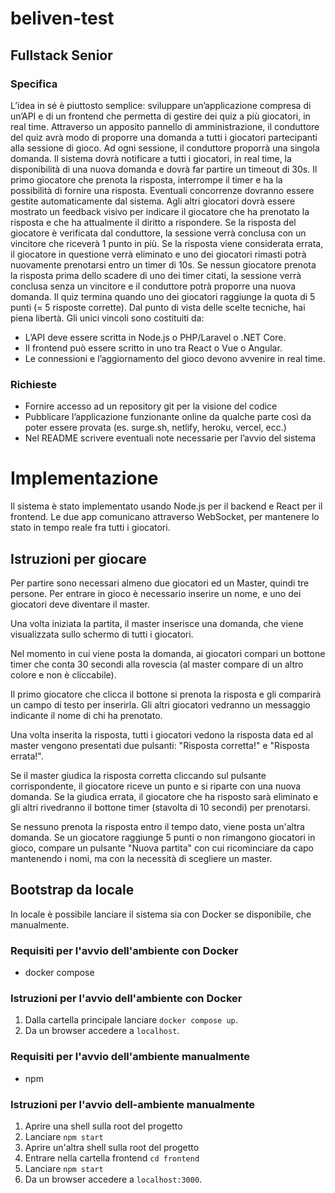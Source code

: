 # beliven-test

## Fullstack Senior

### Specifica
L’idea in sé è piuttosto semplice: sviluppare un’applicazione compresa di un’API e di un
frontend che permetta di gestire dei quiz a più giocatori, in real time.
Attraverso un apposito pannello di amministrazione, il conduttore del quiz avrà modo di
proporre una domanda a tutti i giocatori partecipanti alla sessione di gioco. Ad ogni
sessione, il conduttore proporrà una singola domanda. Il sistema dovrà notificare a tutti i
giocatori, in real time, la disponibilità di una nuova domanda e dovrà far partire un timeout di
30s.
Il primo giocatore che prenota la risposta, interrompe il timer e ha la possibilità di fornire una
risposta. Eventuali concorrenze dovranno essere gestite automaticamente dal sistema.
Agli altri giocatori dovrà essere mostrato un feedback visivo per indicare il giocatore che ha
prenotato la risposta e che ha attualmente il diritto a rispondere.
Se la risposta del giocatore è verificata dal conduttore, la sessione verrà conclusa con un
vincitore che riceverà 1 punto in più.
Se la risposta viene considerata errata, il giocatore in questione verrà eliminato e uno dei
giocatori rimasti potrà nuovamente prenotarsi entro un timer di 10s.
Se nessun giocatore prenota la risposta prima dello scadere di uno dei timer citati, la
sessione verrà conclusa senza un vincitore e il conduttore potrà proporre una nuova
domanda.
Il quiz termina quando uno dei giocatori raggiunge la quota di 5 punti (= 5 risposte corrette).
Dal punto di vista delle scelte tecniche, hai piena libertà. Gli unici vincoli sono costituiti da:
- L’API deve essere scritta in Node.js o PHP/Laravel o .NET Core.
- Il frontend può essere scritto in uno tra React o Vue o Angular.
- Le connessioni e l’aggiornamento del gioco devono avvenire in real time.

### Richieste
- Fornire accesso ad un repository git per la visione del codice
- Pubblicare l’applicazione funzionante online da qualche parte così da poter essere provata (es. surge.sh, netlify, heroku, vercel, ecc.)
- Nel README scrivere eventuali note necessarie per l’avvio del sistema

# Implementazione

Il sistema è stato implementato usando Node.js per il backend e React per il frontend. Le due app comunicano attraverso WebSocket, per mantenere lo stato in tempo reale fra tutti i giocatori.

## Istruzioni per giocare
Per partire sono necessari almeno due giocatori ed un Master, quindi tre persone. Per entrare in gioco è necessario inserire un nome, e uno dei giocatori deve diventare il master.

Una volta iniziata la partita, il master inserisce una domanda, che viene visualizzata sullo schermo di tutti i giocatori.

Nel momento in cui viene posta la domanda, ai giocatori compari un bottone timer che conta 30 secondi alla rovescia (al master compare di un altro colore e non è cliccabile).

Il primo giocatore che clicca il bottone si prenota la risposta e gli comparirà un campo di testo per inserirla. Gli altri giocatori vedranno un messaggio indicante il nome di chi ha prenotato.

Una volta inserita la risposta, tutti i giocatori vedono la risposta data ed al master vengono presentati due pulsanti: "Risposta corretta!" e "Risposta errata!".

Se il master giudica la risposta corretta cliccando sul pulsante corrispondente, il giocatore riceve un punto e si riparte con una nuova domanda. Se la giudica errata, il giocatore che ha risposto sarà eliminato e gli altri rivedranno il bottone timer (stavolta di 10 secondi) per prenotarsi.

Se nessuno prenota la risposta entro il tempo dato, viene posta un'altra domanda.
Se un giocatore raggiunge 5 punti o non rimangono giocatori in gioco, compare un pulsante "Nuova partita" con cui ricominciare da capo mantenendo i nomi, ma con la necessità di scegliere un master.

## Bootstrap da locale
In locale è possibile lanciare il sistema sia con Docker se disponibile, che manualmente.

### Requisiti per l'avvio dell'ambiente con Docker
- docker compose

### Istruzioni per l'avvio dell'ambiente con Docker
1. Dalla cartella principale lanciare ```docker compose up```.
2. Da un browser accedere a ```localhost```.

### Requisiti per l'avvio dell'ambiente manualmente
- npm

### Istruzioni per l'avvio dell-ambiente manualmente
1. Aprire una shell sulla root del progetto
2. Lanciare ```npm start```
3. Aprire un'altra shell sulla root del progetto
4. Entrare nella cartella frontend ```cd frontend```
5. Lanciare ```npm start```
6. Da un browser accedere a ```localhost:3000```.
